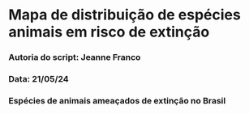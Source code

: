 # Mapa de distribuição de espécies animais em risco de extinção 

### Autoria do script: Jeanne Franco 
### Data: 21/05/24 
### Espécies de animais ameaçados de extinção no Brasil

